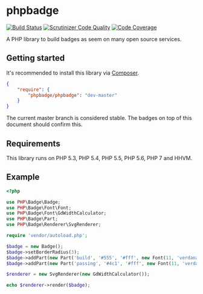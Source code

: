 # phpbadge

[![Build Status](https://travis-ci.org/phpbadge/phpbadge.svg?branch=master)](https://travis-ci.org/phpbadge/phpbadge)
[![Scrutinizer Code Quality](https://scrutinizer-ci.com/g/phpbadge/phpbadge/badges/quality-score.png?b=master)](https://scrutinizer-ci.com/g/phpbadge/phpbadge/?branch=master)
[![Code Coverage](https://scrutinizer-ci.com/g/phpbadge/phpbadge/badges/coverage.png?b=master)](https://scrutinizer-ci.com/g/phpbadge/phpbadge/?branch=master)

A PHP library to build badges as seem on many open source services.

## Getting started

It's recommended to install this library via [Composer](https://getcomposer.org).

```json
{
    "require": {
        "phpbadge/phpbadge": "dev-master"
    }
}
```

The current master branch is considered stable. The badges on top of this document should confirm this.

## Requirements

This library runs on PHP 5.3, PHP 5.4, PHP 5.5, PHP 5.6, PHP 7 and HHVM.

## Example

```php
<?php

use PHP\Badge\Badge;
use PHP\Badge\Font\Font;
use PHP\Badge\Font\GdWidthCalculator;
use PHP\Badge\Part;
use PHP\Badge\Renderer\SvgRenderer;

require 'vendor/autoload.php';

$badge = new Badge();
$badge->setBorderRadius(3);
$badge->addPart(new Part('build', '#555', '#fff', new Font(11, 'verdana', 'fonts/verdana.ttf')));
$badge->addPart(new Part('passing', '#4c1', '#fff', new Font(11, 'verdana', 'fonts/verdana.ttf')));

$renderer = new SvgRenderer(new GdWidthCalculator());

echo $renderer->render($badge);
```
